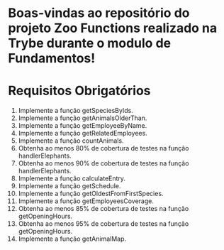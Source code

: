 # Boas-vindas ao repositório do projeto Zoo Functions realizado na Trybe durante o modulo de Fundamentos!

# Requisitos Obrigatórios

<ol>
<li>Implemente a função getSpeciesByIds.</li>
<li>Implemente a função getAnimalsOlderThan.</li>
<li>Implemente a função getEmployeeByName.</li>
<li>Implemente a função getRelatedEmployees.</li>
<li>Implemente a função countAnimals.</li>
<li>Obtenha ao menos 80% de cobertura de testes na função handlerElephants.</li>
<li>Obtenha ao menos 90% de cobertura de testes na função handlerElephants.</li>
<li>Implemente a função calculateEntry.</li>
<li>Implemente a função getSchedule.</li>
<li>Implemente a função getOldestFromFirstSpecies.</li>
<li>Implemente a função getEmployeesCoverage.</li>
<li>Obtenha ao menos 85% de cobertura de testes na função getOpeningHours.</li>
<li>Obtenha ao menos 95% de cobertura de testes na função getOpeningHours.</li>
<li>Implemente a função getAnimalMap.</li>
</ol>
